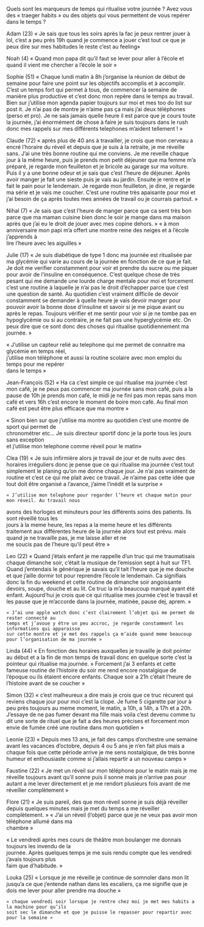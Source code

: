 Quels sont les marqueurs de temps qui ritualise votre journée ? 
Avez vous des « traeger habits » ou des objets qui vous permettent de vous repérer dans le temps ?

Adam (23)    « Je sais que tous les soirs après la fac je peux rentrer jouer à lol, c’est a peu près 19h quand je commence a jouer c’est tout ce que je peux dire sur mes habitudes le reste c’est au feeling»

Noah (4)  « Quand mon papa dit qu’il faut se lever pour aller à l’école et quand il vient me chercher a l’école le soir »

Sophie (51)  « Chaque lundi matin à 8h j’organise la réunion de début de semaine pour faire une point sur les objectifs accomplis et à accomplir. C’est un temps fort qui permet à tous, de commencer la semaine de manière plus productive et c’est donc mon repère dans le temps au travail. Bien sur j’utilise mon agenda papier toujours sur moi et mes too do list sur post it. Je n’ai pas de montre je n’aime pas ça mais j’ai deux téléphones (perso et pro). Je ne sais jamais quelle heure il est parce que je cours toute la journée, j’ai énormément de chose à faire je suis toujours dans le rush donc mes rappels sur mes différents telephones m’aident tellement ! »

Claude (72) « après plus de 40 ans à travailler, je crois que mon cerveau a encré l’horaire du réveil et depuis que je suis à la retraite, je me réveille sans. J’ai une très bonne routine qui me conviens. Je me reveille chaque jour à la même heure, puis je prends mon petit déjeuner que ma femme m’a préparé, je regarde mon feuilleton et je bricole au garage sur ma voiture. Puis il y a une bonne odeur et je sais que c’est l’heure de déjeuner. Après avoir manger je fait une sieste puis je vais au jardin. Ensuite je rentre et je fait le pain pour le lendemain. Je regarde mon feuilleton, je dine, je regarde ma série et je vais me coucher. C’est une routine très apaisante pour moi et j’ai besoin de ça après toutes mes années de travail ou je courrais partout. »

Nihal (7) « Je sais que c’est l’heure de manger parce que ca sent très bon parce que ma maman cuisine bien donc le soir je mange dans ma maison après que j’ai eu le droit de jouer avec mes copine dehors. »
    « à mon anniversaire mon papi m’a offert une montre reine des neiges et à l’école j’apprends à    
    lire l’heure avec les aiguilles »

Julie (17) « Je suis diabétique de type 1 donc ma journée est ritualisée par ma glycémie qui varie au cours de la journée en fonction de ce que je fait. Je doit me verifier constamment pour voir et prendre du sucre ou me piquer pour avoir de l’insuline en conséquence. C’est quelque chose de très pesant qui me demande une lourde charge mentale pour moi et forcement c’est une routine à laquelle je n’ai pas le droit d’échapper parce que c’est une question de santé. Au quotidien c’est vraiment difficile de devoir constamment se demander à quelle heure je vais devoir manger pour pouvoir avoir la bonne dose d’insuline et savoir si je me pique avant ou après le repas. Toujours vérifier et me sentir pour voir si je ne tombe pas en hypoglycémie ou si au contraire, je ne fait pas une hyperglycémie etc. On peux dire que ce sont donc des choses qui ritualise quotidiennement ma journée. »

   « J’utilise un capteur relié au telephone qui me permet de connaitre ma glycémie en temps réel,   
   j’utilise mon téléphone et aussi la routine scolaire avec mon emploi du temps pour me repérer    
   dans le temps »

Jean-François (52)  « Ha ca c’est simple ce qui ritualise ma journée c’est mon café, je ne peux pas commencer ma journée sans mon café, puis a la pause de 10h je prends mon café, le midi je ne fini pas mon repas sans mon café et vers 16h c’est encore le moment de boire mon café. Au final mon café est peut être plus efficace que ma montre »

   « Sinon bien sur que j’utilise ma montre au quotidien c’est une montre de sport qui permet de    
   chronométrer etc… Je suis directeur sportif donc je la porte tous les jours sans exception   
   et j’utilise mon telephone comme réveil pour le matin»
   
Clea (19)  « Je suis infirmière alors je travail de jour et de nuits avec des horaires irréguliers donc je pense que ce qui ritualise ma journée c’est tout simplement le planing qu’on me donne chaque jour. Je n’ai pas vraiment de routine et c’est ce qui me plait avec ce travail. Je n’aime pas cette idée que tout doit être organisé a l’avance, j’aime l’inédit et la surprise »

    « J’utilise mon telephone pour regarder l’heure et chaque matin pour mon réveil. Au travail nous  
   avons des horloges et minuteurs pour les différents soins des patients. Ils sont réveillé tous les    
   jours à la meme heure, les repas a la meme heure et les différents traitement aux différentes 
   heure de la journée alors tout est prévu. mais quand je ne travaille pas, je me laisse aller et ne  
   me soucis pas de l’heure qu’il peut être »

Leo (22)  « Quand j’étais enfant je me rappelle d’un truc qui me traumatisais chaque dimanche soir, c’était la musique de l’emission sept à huit sur TF1. Quand j’entendais le générique je savais qu’il tait l’heure que je me douche et que j’aille dormir tot pour reprendre l’école le lendemain. Ca signifiais donc la fin du weekend et cette routine de dimanche soir angoissante devoirs, soupe, douche et au lit. Ce truc la m’a beaucoup marqué ayant été enfant. Aujourd’hui je crois que ce qui ritualise mes journée c’est le travail et les pause que je m’accorde dans la journée, matinée, pause dej, aprem. »

    « J’ai une apple watch donc c’est clairement l’objet qui me permet de rester connecté au    
    temps et j’avoue y être un peu accroc, je regarde constamment les informations qui apparaisse   
    sur cette montre et je met des rappels ça m’aide quand meme beaucoup  
    pour l’organisation de ma journée »

Linda (44) « En fonction des horaires auxquelles je travaille je doit pointer au début et a la fin de mon temps de travail donc en quelque sorte c’est la pointeur qui ritualise ma journée. »
    Forcement j’ai 3 enfants et cette fameuse routine de l’histoire du soir me rend encore 
    nostalgique de l’époque ou ils étaient encore enfants. Chaque soir a 21h c’était l’heure de 
    l’histoire avant de se coucher »

Simon (32) « c’est malheureux a dire mais je crois que ce truc récurent qui reviens chaque jour pour moi c’est la clope. Je fume 5 cigarette par jour à peu près toujours au meme moment, le matin, a 10h, a 14h, a 17h et a 20h. J’essaye de ne pas fumer devant ma fille mais voila c’est devenu comme tu dit une sorte de rituel que je fait a des heures précises et forcement mon envie de fumée créé une routine dans mon quotidien » 

Leonie (23) « Depuis mes 13 ans, je fait des camps d’orchestre une semaine avant les vacances d’octobre, depuis 4 ou 5 ans je n’en fait plus mais a chaque fois que cette période arrive je me sens nostalgique, de très bonne humeur et enthousiaste comme si j’allais repartir a un nouveau camps »

 Faustine (22) « Je met un réveil sur mon téléphone pour le matin mais je me réveille toujours avant qu’il sonne puis il sonne mais je n’arrive pas pour autant a me lever directement et je me rendort plusieurs fois avant de me réveiller complètement » 

Flore (21) « Je suis pareil, des que mon réveil sonne je suis déjà réveiller depuis quelques minutes mais je met du temps a me réveiller complètement. »
    « J’ai un réveil (l’objet) parce que je ne veux pas avoir mon téléphone allumé dans ma  
    chambre »

   « Le vendredi après mes cours de théâtre mon boulanger me donnais toujours les invendu de la   
   journée. Après quelques temps je me suis rendu compte que les vendredi j’avais toujours plus    
   faim que d’habitude. »

Louka (25) « Lorsque je me réveille je continue de somnoler dans mon lit jusqu’a ce que j’entende nathan dans les escaliers, ça me signifie que je dois me lever pour aller prendre ma douche »

    « chaque vendredi soir lorsque je rentre chez moi je met mes habits a la machine pour qu’ils    
    soit sec le dimanche et que je puisse le repasser pour repartir avec pour la semaine »